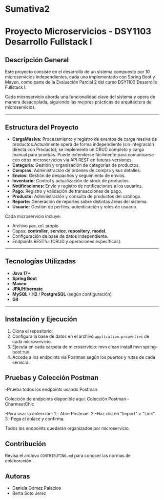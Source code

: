 # Sumativa2
# Proyecto Microservicios - DSY1103 Desarrollo Fullstack I

## Descripción General

Este proyecto consiste en el desarrollo de un sistema compuesto por 10 microservicios independientes, cada uno implementado con Spring Boot y Maven, como parte de la Evaluación Parcial 2 del curso DSY1103 Desarrollo Fullstack I.

Cada microservicio aborda una funcionalidad clave del sistema y opera de manera desacoplada, siguiendo las mejores prácticas de arquitectura de microservicios.

---

## Estructura del Proyecto

- **CargaMasiva:** Procesamiento y registro de eventos de carga masiva de productos.Actualmente opera de forma independiente (sin integración directa con Producto); se implementó un CRUD completo y carga manual para pruebas. Puede extenderse fácilmente para comunicarse con otros microservicios vía API REST en futuras versiones.
- **Categoria:** Gestión y organización de categorías de productos.
- **Compras:** Administración de órdenes de compra y sus detalles.
- **Envios:** Gestión de despachos y seguimiento de envíos.
- **Inventario:** Control y actualización de stock de productos.
- **Notificaciones:** Envío y registro de notificaciones a los usuarios.
- **Pago:** Registro y validación de transacciones de pago.
- **Producto:** Administración y consulta de productos del catálogo.
- **Reporte:** Generación de reportes sobre distintas áreas del sistema.
- **Usuario:** Gestión de perfiles, autenticación y roles de usuario.

Cada microservicio incluye:
- Archivo `pom.xml` propio.
- Capas: **controller**, **service**, **repository**, **model**.
- Configuración de base de datos independiente.
- Endpoints RESTful (CRUD y operaciones específicas).

---

## Tecnologías Utilizadas

- **Java 17+**
- **Spring Boot**
- **Maven**
- **JPA/Hibernate**
- **MySQL** / **H2** / **PostgreSQL** (según configuración)
- **Git**

---

## Instalación y Ejecución

1. Clona el repositorio:
2. Configura la base de datos en el archivo `application.properties` de cada microservicio.
3. Ejecuta en cada carpeta de microservicio:
   mvn clean install
   mvn spring-boot:run
4. Accede a los endpoints vía Postman según los puertos y rutas de cada servicio.

## Pruebas y Colección Postman

-Prueba todos los endpoints usando Postman.

Colección de endpoints disponible aquí:
Colección Postman - CharmeetChic

-Para usar la colección:
1.- Abre Postman.
2.-Haz clic en "Import" > "Link".
3.-Pega el enlace y confirma.

Todos los endpoints quedarán organizados por microservicio.

## Contribución

Revisa el archivo `CONTRIBUTING.md` para conocer las normas de colaboración.

## Autoras

- Daniela Gómez Palacios
- Berta Soto Jerez




